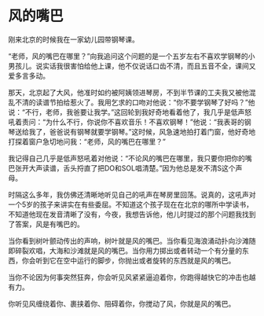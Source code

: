 # 风的嘴巴

刚来北京的时候我在一家幼儿园带钢琴课。 

“老师，风的嘴巴在哪里？”向我追问这个问题的是一个五岁左右不喜欢学钢琴的小男孩儿。说实话我很害怕给他上课，他不仅说话口齿不清，而且五音不全，课间又爱多言多动。 

那天，北京起了大风，他准时如约被阿姨领进琴房，不到半节课的工夫我又被他混乱不清的读谱节拍给惹火了。我用乞求的口吻对他说：“你不要学钢琴了好吗？”他说：“不行，老师，我爸要让我学。”这回轮到我好奇地看着他了，我几乎是低声怒吼着责问：“为什么不行，你说你不喜欢音乐！不喜欢钢琴！”他说：“我表哥的钢琴送给我了，爸爸说有钢琴就要学钢琴。”这时候，风急速地拍打着门窗，他好奇地打探着窗户急切地问我：“老师，风的嘴巴在哪里？” 

我记得自己几乎是低声怒吼着对他说：“不论风的嘴巴在哪里，我只要你把你的嘴巴张开大声读谱，舌头捋直了把DO和SOL唱清楚。”因为他总是发不清S这个声母。 

时隔这么多年，我仿佛还清晰地听见自己的吼声在琴房里回荡。说真的，这吼声对一个5岁的孩子来讲实在有些委屈。不知道这个孩子现在在北京的哪所中学读书，不知道他现在发音清晰了没有，今夜，我想告诉他，他儿时提过的那个问题我找到了答案，风是有嘴巴的。 

当你看到树叶颤动传出的声响，树叶就是风的嘴巴。当你看见海浪涌动扑向沙滩随即碎裂欢唱，大海和沙滩就是风的嘴巴。当你用力掷出或者转动一个有分量的东西，你会听到它在空中运行的脚步，你抛出或者旋转的东西就是风的嘴巴。 

当你不论因为何事突然狂奔，你会听见风紧紧逼迫着你，你跑得越快它的冲击也越有力。 

你听见风缠绕着你、裹挟着你、阻碍着你，你搅动了风，你就是风的嘴巴。